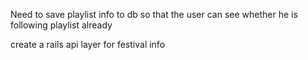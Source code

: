 Need to save playlist info to db so that the user can see whether he is following playlist already


create a rails api layer for festival info
